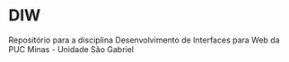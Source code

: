 # DIW
Repositório para a disciplina Desenvolvimento de Interfaces para Web da PUC Minas - Unidade São Gabriel
